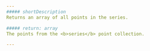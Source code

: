 ```yaml
---
##### shortDescription
Returns an array of all points in the series.

##### return: array
The points from the <b>series</b> point collection.

---
```

